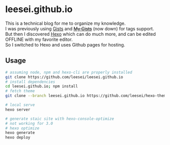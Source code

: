 # leesei.github.io

This is a technical blog for me to organize my knowledge.  
I was previously using [Gists](https://gist.github.com/) and ~~[My Gists](https://www.mygists.info/)~~ (now down) for tags support.  
But then I discovered [Hexo](http://hexo.io/) which can do much more, and can be edited OFFLINE with my favorite editor.  
So I switched to Hexo and uses Github pages for hosting.

## Usage

```sh
# assuming node, npm and hexo-cli are properly installed
git clone https://github.com/leesei/leesei.github.io
# install dependencies
cd leesei.github.io; npm install
# fetch theme
git clone --branch leesei.github.io https://github.com/leesei/hexo-theme-freemind.git themes/freemind

# local serve
hexo server

# generate staic site with hexo-console-optimize 
# not working for 3.0
# hexo optimize
hexo generate
hexo deploy
```
